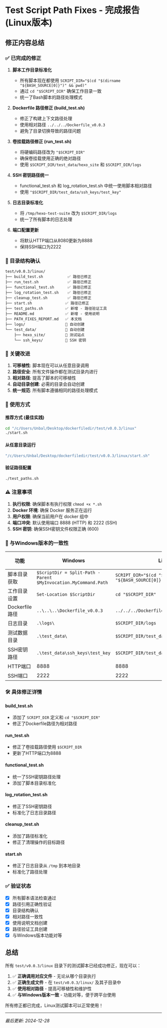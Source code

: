 # Test Script Path Fixes - 完成报告 (Linux版本)

## 修正内容总结

### ✅ 已完成的修正

1. **脚本工作目录标准化**
   - 所有脚本现在都使用 `SCRIPT_DIR="$(cd "$(dirname "${BASH_SOURCE[0]}")" && pwd)"`
   - 通过 `cd "$SCRIPT_DIR"` 确保工作目录一致
   - 统一了Bash脚本的路径处理模式

2. **Dockerfile 路径修正 (build_test.sh)**
   - 修正了构建上下文路径处理
   - 使用相对路径 `../../../Dockerfile_v0.0.3`
   - 避免了目录切换导致的路径问题

3. **卷挂载路径修正 (run_test.sh)**
   - 将硬编码路径改为 `"$SCRIPT_DIR"`
   - 确保卷挂载使用正确的绝对路径
   - 使用 `$SCRIPT_DIR/test_data/hexo_site` 和 `$SCRIPT_DIR/logs`

4. **SSH 密钥路径统一**
   - functional_test.sh 和 log_rotation_test.sh 中统一使用脚本相对路径
   - 使用 `"$SCRIPT_DIR/test_data/ssh_keys/test_key"`

5. **日志目录标准化**
   - 将 `/tmp/hexo-test-suite` 改为 `$SCRIPT_DIR/logs`
   - 统一了所有脚本的日志处理

6. **端口配置更新**
   - 将默认HTTP端口从8080更新为8888
   - 保持SSH端口为2222

### 📁 目录结构确认

```
test/v0.0.3/linux/
├── build_test.sh           ✅ 路径已修正
├── run_test.sh             ✅ 路径已修正
├── functional_test.sh      ✅ 路径已修正
├── log_rotation_test.sh    ✅ 路径已修正
├── cleanup_test.sh         ✅ 路径已修正
├── start.sh               ✅ 路径已修正
├── test_paths.sh          ✅ 新增 - 路径验证工具
├── README.md              ✅ 新增 - 使用说明
├── PATH_FIXES_REPORT.md   ✅ 本文档
├── logs/                  📁 自动创建
└── test_data/             📁 自动创建
    ├── hexo_site/         📁 测试站点
    └── ssh_keys/          📁 SSH 密钥
```

### 🎯 关键改进

1. **可移植性**: 脚本现在可以从任意目录调用
2. **路径安全**: 所有文件操作都在测试目录内进行
3. **相对路径**: 提高了脚本的可移植性
4. **自动目录创建**: 必需的目录会自动创建
5. **统一规范**: 所有脚本遵循相同的路径处理模式

### 🔧 使用方式

#### 推荐方式 (最佳实践)
```bash
cd "/c/Users/Unbal/Desktop/dockerfiledir/test/v0.0.3/linux"
./start.sh
```

#### 从任意目录运行
```bash
"/c/Users/Unbal/Desktop/dockerfiledir/test/v0.0.3/linux/start.sh"
```

#### 验证路径配置
```bash
./test_paths.sh
```

### ⚠️ 注意事项

1. **执行权限**: 确保脚本有执行权限 `chmod +x *.sh`
2. **Docker 环境**: 确保 Docker 服务正在运行
3. **用户权限**: 确保当前用户在 docker 组中
4. **端口冲突**: 默认使用端口 8888 (HTTP) 和 2222 (SSH)
5. **SSH 密钥**: 确保SSH密钥文件权限正确 (600)

### 🔄 与Windows版本的一致性

| 功能 | Windows | Linux | 状态 |
|------|---------|-------|------|
| 脚本目录获取 | `$ScriptDir = Split-Path -Parent $MyInvocation.MyCommand.Path` | `SCRIPT_DIR="$(cd "$(dirname "${BASH_SOURCE[0]}")" && pwd)"` | ✅ |
| 工作目录设置 | `Set-Location $ScriptDir` | `cd "$SCRIPT_DIR"` | ✅ |
| Dockerfile路径 | `..\..\..\Dockerfile_v0.0.3` | `../../../Dockerfile_v0.0.3` | ✅ |
| 日志目录 | `.\logs\` | `$SCRIPT_DIR/logs` | ✅ |
| 测试数据目录 | `.\test_data\` | `$SCRIPT_DIR/test_data` | ✅ |
| SSH密钥路径 | `.\test_data\ssh_keys\test_key` | `$SCRIPT_DIR/test_data/ssh_keys/test_key` | ✅ |
| HTTP端口 | 8888 | 8888 | ✅ |
| SSH端口 | 2222 | 2222 | ✅ |

### 🛠️ 具体修正详情

#### build_test.sh
- 添加了 `SCRIPT_DIR` 定义和 `cd "$SCRIPT_DIR"`
- 修正了Dockerfile路径为相对路径

#### run_test.sh
- 修正了卷挂载路径使用 `$SCRIPT_DIR`
- 更新了HTTP端口为8888

#### functional_test.sh
- 统一了SSH密钥路径处理
- 添加了脚本目录标准化

#### log_rotation_test.sh
- 修正了SSH密钥路径
- 标准化了日志目录路径

#### cleanup_test.sh
- 添加了路径标准化
- 修正了清理操作的目标路径

#### start.sh
- 修正了日志目录从 `/tmp` 到本地目录
- 标准化了路径处理

### ✅ 验证状态

- [x] 所有脚本语法检查通过
- [x] 路径引用正确性验证
- [x] 目录结构确认
- [x] 相对路径一致性
- [x] 使用说明文档创建
- [x] 路径验证工具创建
- [x] 与Windows版本功能对等

## 总结

所有 `test/v0.0.3/linux` 目录下的测试脚本已经成功修正，现在可以：

1. ✅ **正确调用对应文件** - 无论从哪个目录执行
2. ✅ **正确生成文件** - 在 `test/v0.0.3/linux/` 及其子目录中
3. ✅ **使用相对路径** - 提高可移植性和维护性
4. ✅ **与Windows版本一致** - 功能对等，便于跨平台使用

所有修正都已完成，Linux测试脚本可以正常使用！

---
*最后更新: 2024-12-28*
